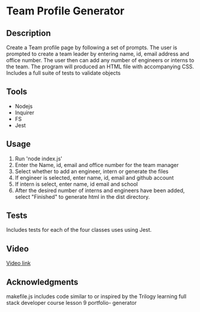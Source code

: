 # Team Profile Generator

## Description
Create a  Team profile page by following a set of prompts.  The user is prompted to create a team leader by entering name, id, email address and office number.  The user then can add any number of engineers or interns to the team.  The program will produced an HTML file with accompanying CSS.
Includes a full suite of tests to validate objects

## Tools  

* Nodejs
* Inquirer  
* FS
* Jest


## Usage
1. Run 'node index.js'
1. Enter the Name, id, email and office number for the team manager
1. Select whether to add an engineer, intern or generate the files
1. If engineer is selected, enter name, id, email and github account
1. If intern is select, enter name, id email and school
1. After the desired number of interns and engineers have been added, select "Finished" to generate html in the dist directory. 

## Tests
Includes tests for each of the four classes uses using Jest.   

## Video  
[Video link](https://drive.google.com/file/d/1_cox4UQUFPX0GTriQ1DByJu4Yv-UREqt/view)


## Acknowledgments 
makefile.js includes code similar to or inspired by the Trilogy learning full stack developer course lesson 9 portfolio- generator